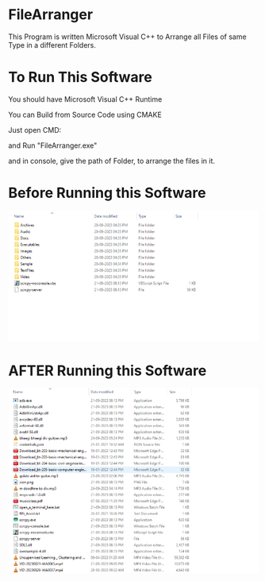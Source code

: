 # FileArranger
This Program is written Microsoft Visual C++ to Arrange all Files of same Type in a different Folders.

# To Run This Software
You should have Microsoft Visual C++ Runtime <p>
You can Build from Source Code using CMAKE <p>

Just open CMD: <p>
and Run "FileArranger.exe" <p>
and in console, give the path of Folder, to arrange the files in it. <p>

<h1> Before Running this Software</h1>
<img src="Capture.PNG">

<h1> AFTER Running this Software</h1>
<img src="Screenshot 2023-09-28 174820.png">

